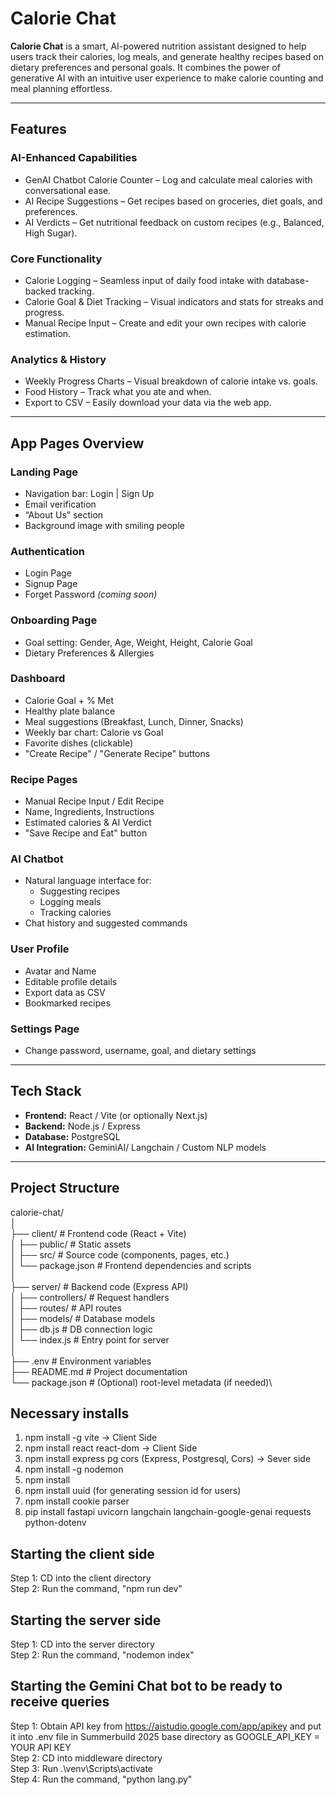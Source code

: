 # Calorie Chat

**Calorie Chat** is a smart, AI-powered nutrition assistant designed to help users track their calories, log meals, and generate healthy recipes based on dietary preferences and personal goals. It combines the power of generative AI with an intuitive user experience to make calorie counting and meal planning effortless.

---

## Features

### AI-Enhanced Capabilities

- GenAI Chatbot Calorie Counter – Log and calculate meal calories with conversational ease.
- AI Recipe Suggestions – Get recipes based on groceries, diet goals, and preferences.
- AI Verdicts – Get nutritional feedback on custom recipes (e.g., Balanced, High Sugar).

### Core Functionality

- Calorie Logging – Seamless input of daily food intake with database-backed tracking.
- Calorie Goal & Diet Tracking – Visual indicators and stats for streaks and progress.
- Manual Recipe Input – Create and edit your own recipes with calorie estimation.

### Analytics & History

- Weekly Progress Charts – Visual breakdown of calorie intake vs. goals.
- Food History – Track what you ate and when.
- Export to CSV – Easily download your data via the web app.

---

## App Pages Overview

### Landing Page

- Navigation bar: Login | Sign Up
- Email verification
- “About Us” section
- Background image with smiling people

### Authentication

- Login Page
- Signup Page
- Forget Password _(coming soon)_

### Onboarding Page

- Goal setting: Gender, Age, Weight, Height, Calorie Goal
- Dietary Preferences & Allergies

### Dashboard

- Calorie Goal + % Met
- Healthy plate balance
- Meal suggestions (Breakfast, Lunch, Dinner, Snacks)
- Weekly bar chart: Calorie vs Goal
- Favorite dishes (clickable)
- "Create Recipe" / "Generate Recipe" buttons

### Recipe Pages

- Manual Recipe Input / Edit Recipe
- Name, Ingredients, Instructions
- Estimated calories & AI Verdict
- "Save Recipe and Eat" button

### AI Chatbot

- Natural language interface for:
  - Suggesting recipes
  - Logging meals
  - Tracking calories
- Chat history and suggested commands

### User Profile

- Avatar and Name
- Editable profile details
- Export data as CSV
- Bookmarked recipes

### Settings Page

- Change password, username, goal, and dietary settings

---

## Tech Stack

- **Frontend:** React / Vite (or optionally Next.js)
- **Backend:** Node.js / Express
- **Database:** PostgreSQL
- **AI Integration:** GeminiAI/ Langchain / Custom NLP models

---

## Project Structure

calorie-chat/\
│\
├── client/ # Frontend code (React + Vite)\
│ ├── public/ # Static assets\
│ ├── src/ # Source code (components, pages, etc.)\
│ └── package.json # Frontend dependencies and scripts\
│\
├── server/ # Backend code (Express API)\
│ ├── controllers/ # Request handlers\
│ ├── routes/ # API routes\
│ ├── models/ # Database models\
│ ├── db.js # DB connection logic\
│ └── index.js # Entry point for server\
│\
├── .env # Environment variables\
├── README.md # Project documentation\
└── package.json # (Optional) root-level metadata (if needed)\

## Necessary installs

1. npm install -g vite -> Client Side
2. npm install react react-dom -> Client Side
3. npm install express pg cors (Express, Postgresql, Cors) -> Sever side
4. npm install -g nodemon
5. npm install
6. npm install uuid (for generating session id for users)
7. npm install cookie parser
8. pip install fastapi uvicorn langchain langchain-google-genai requests python-dotenv

## Starting the client side

Step 1: CD into the client directory\
Step 2: Run the command, "npm run dev"

## Starting the server side

Step 1: CD into the server directory\
Step 2: Run the command, "nodemon index"

## Starting the Gemini Chat bot to be ready to receive queries

Step 1: Obtain API key from https://aistudio.google.com/app/apikey and put it into .env file in Summerbuild 2025 base directory as GOOGLE_API_KEY = YOUR API KEY\
Step 2: CD into middleware directory\
Step 3: Run .\venv\Scripts\activate\
Step 4: Run the command, "python lang.py"
